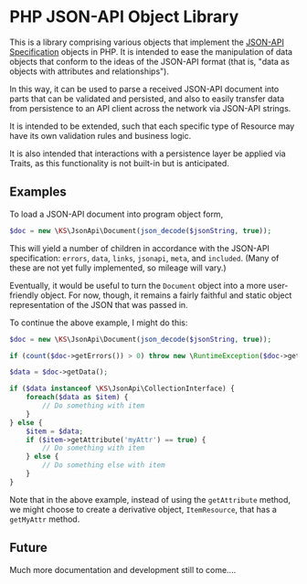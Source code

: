 PHP JSON-API Object Library
==============================================================================

This is a library comprising various objects that implement the [JSON-API Specification](http://jsonapi.org/format) objects in PHP. It is intended to ease the manipulation of data objects that conform to the ideas of the JSON-API format (that is, "data as objects with attributes and relationships").

In this way, it can be used to parse a received JSON-API document into parts that can be validated and persisted, and also to easily transfer data from persistence to an API client across the network via JSON-API strings.

It is intended to be extended, such that each specific type of Resource may have its own validation rules and business logic.

It is also intended that interactions with a persistence layer be applied via Traits, as this functionality is not built-in but is anticipated.

## Examples

To load a JSON-API document into program object form,

```php
$doc = new \KS\JsonApi\Document(json_decode($jsonString, true));
```

This will yield a number of children in accordance with the JSON-API specification: `errors`, `data`, `links`, `jsonapi`, `meta`, and `included`. (Many of these are not yet fully implemented, so mileage will vary.)

Eventually, it would be useful to turn the `Document` object into a more user-friendly object. For now, though, it remains a fairly faithful and static object representation of the JSON that was passed in.

To continue the above example, I might do this:

```php
$doc = new \KS\JsonApi\Document(json_decode($jsonString, true));

if (count($doc->getErrors()) > 0) throw new \RuntimeException($doc->getErrors()->summarize());

$data = $doc->getData();

if ($data instanceof \KS\JsonApi\CollectionInterface) {
    foreach($data as $item) {
        // Do something with item
    }
} else {
    $item = $data;
    if ($item->getAttribute('myAttr') == true) {
        // Do something with item
    } else {
        // Do something else with item
    }
}
```

Note that in the above example, instead of using the `getAttribute` method, we might choose to create a derivative object, `ItemResource`, that has a `getMyAttr` method.

## Future

Much more documentation and development still to come....

